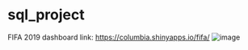 # sql_project
FIFA 2019
dashboard link: https://columbia.shinyapps.io/fifa/
![image](http://github.com/ZhijunLiu96/sql_project/tree/master/figure/1.png)
